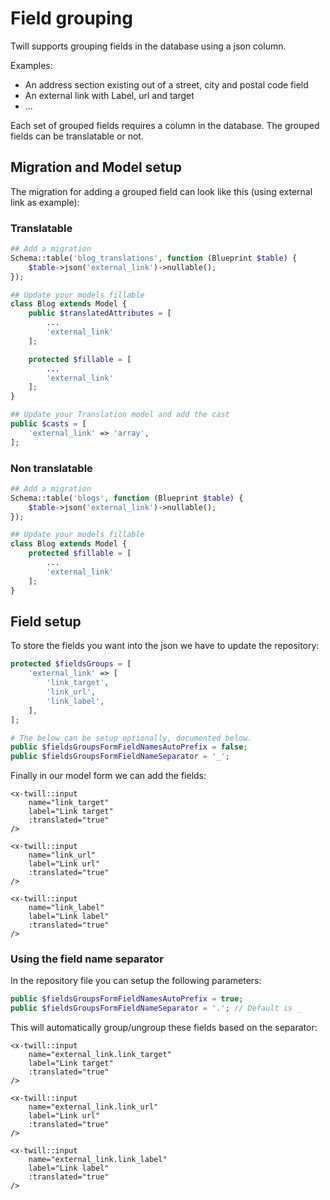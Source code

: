 # Field grouping

Twill supports grouping fields in the database using a json column.

Examples:

- An address section existing out of a street, city and postal code field
- An external link with Label, url and target
- ...

Each set of grouped fields requires a column in the database. The grouped fields can be translatable or not.

## Migration and Model setup

The migration for adding a grouped field can look like this (using external link as example):

### Translatable

```php
## Add a migration
Schema::table('blog_translations', function (Blueprint $table) {
    $table->json('external_link')->nullable();
});

## Update your models fillable
class Blog extends Model {
    public $translatedAttributes = [
        ...
        'external_link'
    ];

    protected $fillable = [
        ...
        'external_link'
    ];
}

## Update your Translation model and add the cast
public $casts = [
    'external_link' => 'array',
];
```

### Non translatable

```php
## Add a migration
Schema::table('blogs', function (Blueprint $table) {
    $table->json('external_link')->nullable();
});

## Update your models fillable
class Blog extends Model {
    protected $fillable = [
        ...
        'external_link'
    ];
}
```

## Field setup

To store the fields you want into the json we have to update the repository:

```php
protected $fieldsGroups = [
    'external_link' => [
        'link_target',
        'link_url',
        'link_label',
    ],
];

# The below can be setup optionally, documented below.
public $fieldsGroupsFormFieldNamesAutoPrefix = false;
public $fieldsGroupsFormFieldNameSeparator = '_';
```

Finally in our model form we can add the fields:

```blade
<x-twill::input
    name="link_target"
    label="Link target"
    :translated="true"
/>

<x-twill::input
    name="link_url"
    label="Link url"
    :translated="true"
/>

<x-twill::input
    name="link_label"
    label="Link label"
    :translated="true"
/>
```

### Using the field name separator

In the repository file you can setup the following parameters:

```php
public $fieldsGroupsFormFieldNamesAutoPrefix = true;
public $fieldsGroupsFormFieldNameSeparator = '.'; // Default is _
```

This will automatically group/ungroup these fields based on the separator:

```blade
<x-twill::input
    name="external_link.link_target"
    label="Link target"
    :translated="true"
/>

<x-twill::input
    name="external_link.link_url"
    label="Link url"
    :translated="true"
/>

<x-twill::input
    name="external_link.link_label"
    label="Link label"
    :translated="true"
/>
```
